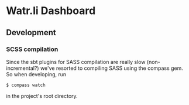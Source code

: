 # Watr.li Dashboard

## Development

### SCSS compilation

Since the sbt plugins for SASS compilation are really slow (non-incremental?) we've resorted to compiling SASS using the compass gem. So when developing, run

    $ compass watch

in the project's root directory.